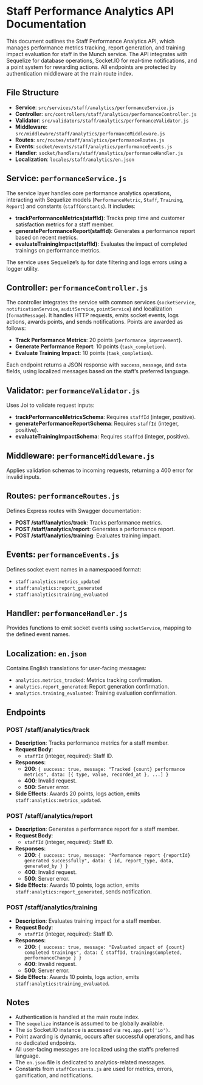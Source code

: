 # Staff Performance Analytics API Documentation

This document outlines the Staff Performance Analytics API, which manages performance metrics tracking, report generation, and training impact evaluation for staff in the Munch service. The API integrates with Sequelize for database operations, Socket.IO for real-time notifications, and a point system for rewarding actions. All endpoints are protected by authentication middleware at the main route index.

## File Structure

- **Service**: `src/services/staff/analytics/performanceService.js`
- **Controller**: `src/controllers/staff/analytics/performanceController.js`
- **Validator**: `src/validators/staff/analytics/performanceValidator.js`
- **Middleware**: `src/middleware/staff/analytics/performanceMiddleware.js`
- **Routes**: `src/routes/staff/analytics/performanceRoutes.js`
- **Events**: `socket/events/staff/analytics/performanceEvents.js`
- **Handler**: `socket/handlers/staff/analytics/performanceHandler.js`
- **Localization**: `locales/staff/analytics/en.json`

## Service: `performanceService.js`

The service layer handles core performance analytics operations, interacting with Sequelize models (`PerformanceMetric`, `Staff`, `Training`, `Report`) and constants (`staffConstants`). It includes:

- **trackPerformanceMetrics(staffId)**: Tracks prep time and customer satisfaction metrics for a staff member.
- **generatePerformanceReport(staffId)**: Generates a performance report based on recent metrics.
- **evaluateTrainingImpact(staffId)**: Evaluates the impact of completed trainings on performance metrics.

The service uses Sequelize’s `Op` for date filtering and logs errors using a logger utility.

## Controller: `performanceController.js`

The controller integrates the service with common services (`socketService`, `notificationService`, `auditService`, `pointService`) and localization (`formatMessage`). It handles HTTP requests, emits socket events, logs actions, awards points, and sends notifications. Points are awarded as follows:

- **Track Performance Metrics**: 20 points (`performance_improvement`).
- **Generate Performance Report**: 10 points (`task_completion`).
- **Evaluate Training Impact**: 10 points (`task_completion`).

Each endpoint returns a JSON response with `success`, `message`, and `data` fields, using localized messages based on the staff’s preferred language.

## Validator: `performanceValidator.js`

Uses Joi to validate request inputs:

- **trackPerformanceMetricsSchema**: Requires `staffId` (integer, positive).
- **generatePerformanceReportSchema**: Requires `staffId` (integer, positive).
- **evaluateTrainingImpactSchema**: Requires `staffId` (integer, positive).

## Middleware: `performanceMiddleware.js`

Applies validation schemas to incoming requests, returning a 400 error for invalid inputs.

## Routes: `performanceRoutes.js`

Defines Express routes with Swagger documentation:

- **POST /staff/analytics/track**: Tracks performance metrics.
- **POST /staff/analytics/report**: Generates a performance report.
- **POST /staff/analytics/training**: Evaluates training impact.

## Events: `performanceEvents.js`

Defines socket event names in a namespaced format:

- `staff:analytics:metrics_updated`
- `staff:analytics:report_generated`
- `staff:analytics:training_evaluated`

## Handler: `performanceHandler.js`

Provides functions to emit socket events using `socketService`, mapping to the defined event names.

## Localization: `en.json`

Contains English translations for user-facing messages:

- `analytics.metrics_tracked`: Metrics tracking confirmation.
- `analytics.report_generated`: Report generation confirmation.
- `analytics.training_evaluated`: Training evaluation confirmation.

## Endpoints

### POST /staff/analytics/track
- **Description**: Tracks performance metrics for a staff member.
- **Request Body**:
  - `staffId` (integer, required): Staff ID.
- **Responses**:
  - **200**: `{ success: true, message: "Tracked {count} performance metrics", data: [{ type, value, recorded_at }, ...] }`
  - **400**: Invalid request.
  - **500**: Server error.
- **Side Effects**: Awards 20 points, logs action, emits `staff:analytics:metrics_updated`.

### POST /staff/analytics/report
- **Description**: Generates a performance report for a staff member.
- **Request Body**:
  - `staffId` (integer, required): Staff ID.
- **Responses**:
  - **200**: `{ success: true, message: "Performance report {reportId} generated successfully", data: { id, report_type, data, generated_by } }`
  - **400**: Invalid request.
  - **500**: Server error.
- **Side Effects**: Awards 10 points, logs action, emits `staff:analytics:report_generated`, sends notification.

### POST /staff/analytics/training
- **Description**: Evaluates training impact for a staff member.
- **Request Body**:
  - `staffId` (integer, required): Staff ID.
- **Responses**:
  - **200**: `{ success: true, message: "Evaluated impact of {count} completed trainings", data: { staffId, trainingsCompleted, performanceChange } }`
  - **400**: Invalid request.
  - **500**: Server error.
- **Side Effects**: Awards 10 points, logs action, emits `staff:analytics:training_evaluated`.

## Notes

- Authentication is handled at the main route index.
- The `sequelize` instance is assumed to be globally available.
- The `io` Socket.IO instance is accessed via `req.app.get('io')`.
- Point awarding is dynamic, occurs after successful operations, and has no dedicated endpoints.
- All user-facing messages are localized using the staff’s preferred language.
- The `en.json` file is dedicated to analytics-related messages.
- Constants from `staffConstants.js` are used for metrics, errors, gamification, and notifications.